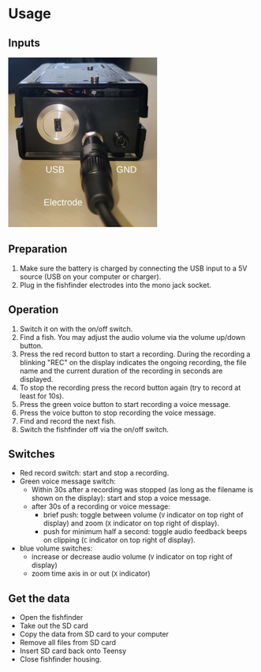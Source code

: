 # Usage

## Inputs

<img src="images/fishfinder-v1a-inputs.png" width=60%>


## Preparation

1. Make sure the battery is charged by connecting the USB input to a
   5V source (USB on your computer or charger).
2. Plug in the fishfinder electrodes into the mono jack socket.


## Operation

1. Switch it on with the on/off switch.
2. Find a fish. You may adjust the audio volume via the volume up/down button.
3. Press the red record button to start a recording. During the
   recording a blinking "REC" on the display indicates the ongoing
   recording, the file name and the current duration of the recording
   in seconds are displayed.
4. To stop the recording press the record button again (try to record at
   least for 10s).
5. Press the green voice button to start recording a voice message.
6. Press the voice button to stop recording the voice message.
7. Find and record the next fish.
8. Switch the fishfinder off via the on/off switch.


## Switches

- Red record switch: start and stop a recording.
- Green voice message switch:
  - Within 30s after a recording was stopped (as long as the filename
    is shown on the display): start and stop a voice message.
  - after 30s of a recording or voice message:
    - brief push: toggle between volume (`V` indicator on top right of
      display) and zoom (`X` indicator on top right of display).
    - push for minimum half a second: toggle audio feedback beeps on
      clipping (`C` indicator on top right of display).
- blue volume switches:
  - increase or decrease audio volume (`V` indicator on top right of display)
  - zoom time axis in or out (`X` indicator)


## Get the data

- Open the fishfinder
- Take out the SD card
- Copy the data from SD card to your computer
- Remove all files from SD card
- Insert SD card back onto Teensy
- Close fishfinder housing.
